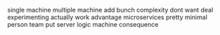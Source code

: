 single machine multiple machine add bunch complexity dont want deal experimenting actually work advantage microservices pretty minimal person team put server logic machine consequence